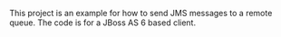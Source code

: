 This project is an example for how to send JMS messages to a remote queue. The code is for a JBoss AS 6 based client.